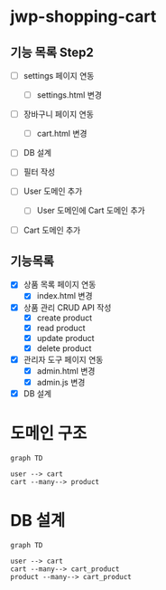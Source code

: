 # jwp-shopping-cart

## 기능 목록 Step2

- [ ] settings 페이지 연동
    - [ ] settings.html 변경
- [ ] 장바구니 페이지 연동
    - [ ] cart.html 변경

- [ ] DB 설계

- [ ] 필터 작성

- [ ] User 도메인 추가
    - [ ] User 도메인에 Cart 도메인 추가
- [ ] Cart 도메인 추가

## 기능목록

- [x] 상품 목록 페이지 연동
    - [x] index.html 변경
- [x] 상품 관리 CRUD API 작성
    - [x] create product
    - [x] read product
    - [x] update product
    - [x] delete product
- [x] 관리자 도구 페이지 연동
    - [x] admin.html 변경
    - [x] admin.js 변경

- [x] DB 설계

# 도메인 구조

```mermaid
graph TD

user --> cart
cart --many--> product
```

# DB 설계

```mermaid
graph TD

user --> cart
cart --many--> cart_product
product --many--> cart_product
```
